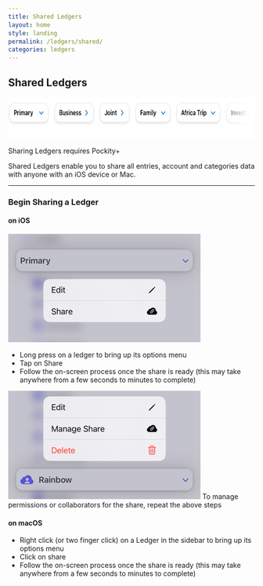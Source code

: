 ```yaml
---
title: Shared Ledgers
layout: home
style: landing
permalink: /ledgers/shared/
categories: ledgers
---
```


## Shared Ledgers

<picture>
  <source media="(prefers-color-scheme: dark)" srcset="/assets/images/ledgers/header-dark.jpg 1x, /assets/images/ledgers/header-dark@2x.jpg 2x, /assets/images/ledgers/header-dark@3x.jpg 3x">
  <img src="/assets/images/ledgers/header.jpg" srcset="/assets/images/ledgers/header@2x.jpg 2x, /assets/images/ledgers/header@3x.jpg 3x" width="712" height="84" alt="Graphical representation of Pockity's ledgers"/>
</picture>

<div class="note">
  <p>Sharing Ledgers requires Pockity+</p>
</div>

Shared Ledgers enable you to share all entries, account and categories data with anyone with an iOS device or Mac.

---

### Begin Sharing a Ledger

#### on iOS 

<picture>
  <img src="/assets/images/ledgers/shared-1.jpg" srcset="/assets/images/ledgers/shared-1@2x.jpg 2x, /assets/images/ledgers/shared-1@3x.jpg 3x" width="393" alt="Ledger options menu in Pockity" class="inline"/>
</picture>

- Long press on a ledger to bring up its options menu
- Tap on Share
- Follow the on-screen process once the share is ready (this may take anywhere from a few seconds to minutes to complete)

<picture>
  <img src="/assets/images/ledgers/shared-2.jpg" srcset="/assets/images/ledgers/shared-2@2x.jpg 2x, /assets/images/ledgers/shared-2@3x.jpg 3x" width="393" alt="Ledger options menu in Pockity" class="inline"/>
</picture>
To manage permissions or collaborators for the share, repeat the above steps

#### on macOS 

- Right click (or two finger click) on a Ledger in the sidebar to bring up its options menu
- Click on share
- Follow the on-screen process once the share is ready (this may take anywhere from a few seconds to minutes to complete)